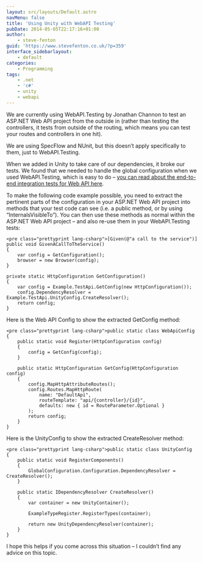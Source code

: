```yaml
---
layout: src/layouts/Default.astro
navMenu: false
title: 'Using Unity with WebAPI Testing'
pubDate: 2014-05-05T22:17:16+01:00
author:
    - steve-fenton
guid: 'https://www.stevefenton.co.uk/?p=359'
interface_sidebarlayout:
    - default
categories:
    - Programming
tags:
    - .net
    - 'c#'
    - unity
    - webapi
---
```


We are currently using WebAPI.Testing by Jonathan Channon to test an ASP.NET Web API project from the outside in (rather than testing the controllers, it tests from outside of the routing, which means you can test your routes and controllers in one hit).

We are using SpecFlow and NUnit, but this doesn’t apply specifically to them, just to WebAPI.Testing.

When we added in Unity to take care of our dependencies, it broke our tests. We found that we needed to handle the global configuration when we used WebAPI.Testing, which is easy to do – [you can read about the end-to-end integration tests for Web API here](http://martinmilsom.com/2014/04/29/end-to-end-integration-tests-for-web-api/).

To make the following code example possible, you need to extract the pertinent parts of the configuration in your ASP.NET Web API project into methods that your test code can see (i.e. a public method, or by using “InternalsVisibleTo”). You can then use these methods as normal within the ASP.NET Web API project – and also re-use them in your WebAPI.Testing tests:

```
<pre class="prettyprint lang-csharp">[Given(@"a call to the service")]
public void GivenACallToTheService()
{
    var config = GetConfiguration();
    browser = new Browser(config);
}

private static HttpConfiguration GetConfiguration()
{
    var config = Example.TestApi.GetConfig(new HttpConfiguration());
    config.DependencyResolver = Example.TestApi.UnityConfig.CreateResolver();
    return config;
}
```
Here is the Web API Config to show the extracted GetConfig method:

```
<pre class="prettyprint lang-csharp">public static class WebApiConfig
{
    public static void Register(HttpConfiguration config)
    {
        config = GetConfig(config);
    }

    public static HttpConfiguration GetConfig(HttpConfiguration config)
    {
        config.MapHttpAttributeRoutes();
        config.Routes.MapHttpRoute(
            name: "DefaultApi",
            routeTemplate: "api/{controller}/{id}",
            defaults: new { id = RouteParameter.Optional }
        );
        return config;
    }
}
```
Here is the UnityConfig to show the extracted CreateResolver method:

```
<pre class="prettyprint lang-csharp">public static class UnityConfig
{
    public static void RegisterComponents()
    {
        GlobalConfiguration.Configuration.DependencyResolver = CreateResolver();
    }

    public static IDependencyResolver CreateResolver()
    {
        var container = new UnityContainer();

        ExampleTypeRegister.RegisterTypes(container);

        return new UnityDependencyResolver(container);
    }
}
```
I hope this helps if you come across this situation – I couldn’t find any advice on this topic.